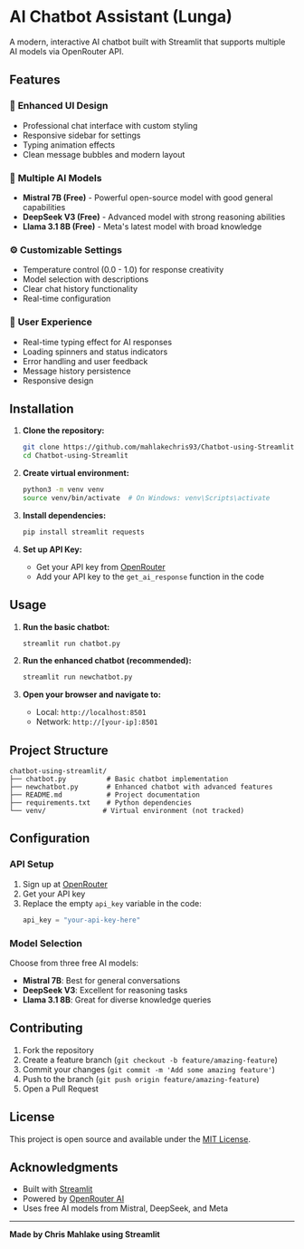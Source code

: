# AI Chatbot Assistant (Lunga)

A modern, interactive AI chatbot built with Streamlit that supports multiple AI models via OpenRouter API.

## Features

### 🎨 **Enhanced UI Design**
- Professional chat interface with custom styling
- Responsive sidebar for settings
- Typing animation effects
- Clean message bubbles and modern layout

### 🤖 **Multiple AI Models**
- **Mistral 7B (Free)** - Powerful open-source model with good general capabilities
- **DeepSeek V3 (Free)** - Advanced model with strong reasoning abilities  
- **Llama 3.1 8B (Free)** - Meta's latest model with broad knowledge

### ⚙️ **Customizable Settings**
- Temperature control (0.0 - 1.0) for response creativity
- Model selection with descriptions
- Clear chat history functionality
- Real-time configuration

### 🚀 **User Experience**
- Real-time typing effect for AI responses
- Loading spinners and status indicators
- Error handling and user feedback
- Message history persistence
- Responsive design

## Installation

1. **Clone the repository:**
   ```bash
   git clone https://github.com/mahlakechris93/Chatbot-using-Streamlit.git
   cd Chatbot-using-Streamlit
   ```

2. **Create virtual environment:**
   ```bash
   python3 -m venv venv
   source venv/bin/activate  # On Windows: venv\Scripts\activate
   ```

3. **Install dependencies:**
   ```bash
   pip install streamlit requests
   ```

4. **Set up API Key:**
   - Get your API key from [OpenRouter](https://openrouter.ai/)
   - Add your API key to the `get_ai_response` function in the code
   
## Usage

1. **Run the basic chatbot:**
   ```bash
   streamlit run chatbot.py
   ```

2. **Run the enhanced chatbot (recommended):**
   ```bash
   streamlit run newchatbot.py
   ```

3. **Open your browser and navigate to:**
   - Local: `http://localhost:8501`
   - Network: `http://[your-ip]:8501`

## Project Structure

```
chatbot-using-streamlit/
├── chatbot.py          # Basic chatbot implementation
├── newchatbot.py       # Enhanced chatbot with advanced features
├── README.md           # Project documentation
├── requirements.txt    # Python dependencies
└── venv/              # Virtual environment (not tracked)
```

## Configuration

### API Setup
1. Sign up at [OpenRouter](https://openrouter.ai/)
2. Get your API key
3. Replace the empty `api_key` variable in the code:
   ```python
   api_key = "your-api-key-here"
   ```

### Model Selection
Choose from three free AI models:
- **Mistral 7B**: Best for general conversations
- **DeepSeek V3**: Excellent for reasoning tasks
- **Llama 3.1 8B**: Great for diverse knowledge queries

## Contributing

1. Fork the repository
2. Create a feature branch (`git checkout -b feature/amazing-feature`)
3. Commit your changes (`git commit -m 'Add some amazing feature'`)
4. Push to the branch (`git push origin feature/amazing-feature`)
5. Open a Pull Request

## License

This project is open source and available under the [MIT License](LICENSE).

## Acknowledgments

- Built with [Streamlit](https://streamlit.io/)
- Powered by [OpenRouter AI](https://openrouter.ai/)
- Uses free AI models from Mistral, DeepSeek, and Meta

---

**Made by Chris Mahlake using Streamlit**

